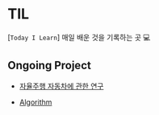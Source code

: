 # TIL
[`Today I Learn`]
매일 배운 것을 기록하는 곳 💻

## Ongoing Project
- [자율주행 자동차에 관한 연구](https://github.com/bominjang/BomBom-TIL/blob/master/autonomousDrivingVehicle/PaperReview/paper1.md)

- [Algorithm](https://github.com/bominjang/BomBom-TIL/tree/master/Algorithm)

